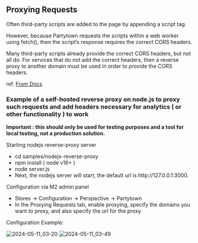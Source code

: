 <h2>Proxying Requests</h2>

Often third-party scripts are added to the page by appending a script tag.

However, because Partytown requests the scripts within a web worker using fetch(), then the script’s response requires the correct CORS headers.

Many third-party scripts already provide the correct CORS headers, but not all do. For services that do not add the correct headers, then a reverse proxy to another domain must be used in order to provide the CORS headers.

ref. <a href="https://partytown.builder.io/proxying-requests">From Docs</a>

<h3>Example of a self-hosted reverse proxy on node.js to proxy such requests and add headers necessary for analytics ( or other functionality ) to work</h3>
<p><strong>Important : this should only be used for testing purposes and a tool for local testing, not a production solution.</strong></p>

<p>Starting nodejs reverse-proxy server</p>
<ul>
  <li>cd samples/nodejs-reverse-proxy</li>
  <li>npm install ( node v16+ )</li>
  <li>node server.js</li>
  <li>Next, the nodejs server will start, the default url is http://127.0.0.1:3000.</li>
</ul>

<p>Configuration via M2 admin panel</p>
<ul>
  <li>Stores -> Configuration -> Perspective -> Partytown </li>
  <li>In the Proxying Requests tab, enable proxying, specify the domains you want to proxy, and also specify the url for the proxy</li>
</ul>
<p>
  Configuration Example:
</p>

![2024-05-11_03-20](https://github.com/rostilos/perspective-partytown/assets/85498741/377df98b-e626-4f0f-ad53-5c3dc047ad26)
![2024-05-11_03-49](https://github.com/rostilos/perspective-partytown/assets/85498741/c053f9ff-4ac7-47d4-b780-4d19bfd18c92)


